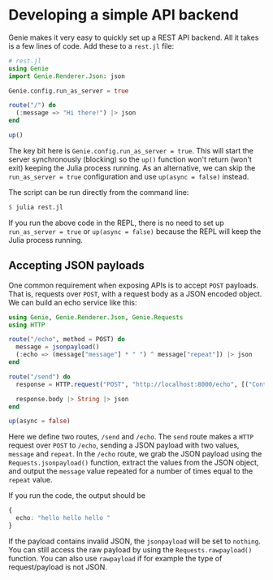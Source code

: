 #  Developing a simple API backend
Genie makes it very easy to quickly set up a REST API backend. All it takes is a few lines of code. Add these to a `rest.jl` file:


```julia
# rest.jl
using Genie
import Genie.Renderer.Json: json

Genie.config.run_as_server = true

route("/") do
  (:message => "Hi there!") |> json
end

up()
```
The key bit here is `Genie.config.run_as_server = true`. This will start the server synchronously (blocking) so the `up()` function won't return (won't exit) keeping the Julia process running. As an alternative, we can skip the `run_as_server = true` configuration and use `up(async = false)` instead.

The script can be run directly from the command line:


```julia
$ julia rest.jl
```
If you run the above code in the REPL, there is no need to set up `run_as_server = true` or `up(async = false)` because the REPL will keep the Julia process running.

## Accepting JSON payloads

One common requirement when exposing APIs is to accept `POST` payloads. That is, requests over `POST`, with a request body as a JSON encoded object. We can build an echo service like this:


```julia
using Genie, Genie.Renderer.Json, Genie.Requests
using HTTP

route("/echo", method = POST) do
  message = jsonpayload()
  (:echo => (message["message"] * " ") ^ message["repeat"]) |> json
end

route("/send") do
  response = HTTP.request("POST", "http://localhost:8000/echo", [("Content-Type", "application/json")], """{"message":"hello", "repeat":3}""")

  response.body |> String |> json
end

up(async = false)
```
Here we define two routes, `/send` and `/echo`. The `send` route makes a `HTTP` request over `POST` to `/echo`, sending a JSON payload with two values, `message` and `repeat`. In the `/echo` route, we grab the JSON payload using the `Requests.jsonpayload()` function, extract the values from the JSON object, and output the `message` value repeated for a number of times equal to the `repeat` value.

If you run the code, the output should be


```julia
{
  echo: "hello hello hello "
}
```
If the payload contains invalid JSON, the `jsonpayload` will be set to `nothing`. You can still access the raw payload by using the `Requests.rawpayload()` function. You can also use `rawpayload` if for example the type of request/payload is not JSON.

